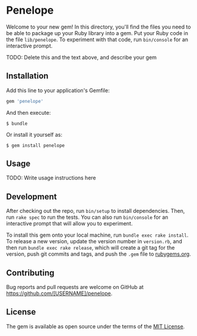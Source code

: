 # Penelope

Welcome to your new gem! In this directory, you'll find the files you need to be able to package up your Ruby library into a gem. Put your Ruby code in the file `lib/penelope`. To experiment with that code, run `bin/console` for an interactive prompt.

TODO: Delete this and the text above, and describe your gem

## Installation

Add this line to your application's Gemfile:

```ruby
gem 'penelope'
```

And then execute:

    $ bundle

Or install it yourself as:

    $ gem install penelope

## Usage

TODO: Write usage instructions here

## Development

After checking out the repo, run `bin/setup` to install dependencies. Then, run `rake spec` to run the tests. You can also run `bin/console` for an interactive prompt that will allow you to experiment.

To install this gem onto your local machine, run `bundle exec rake install`. To release a new version, update the version number in `version.rb`, and then run `bundle exec rake release`, which will create a git tag for the version, push git commits and tags, and push the `.gem` file to [rubygems.org](https://rubygems.org).

## Contributing

Bug reports and pull requests are welcome on GitHub at https://github.com/[USERNAME]/penelope.


## License

The gem is available as open source under the terms of the [MIT License](http://opensource.org/licenses/MIT).

